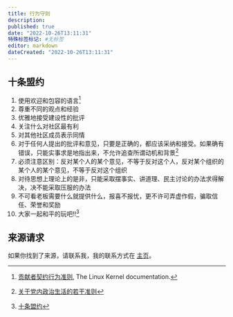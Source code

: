 ```yaml
---
title: 行为守则
description:
published: true
date: "2022-10-26T13:11:31"
特殊标签标记: #无标签
editor: markdown
dateCreated: "2022-10-26T13:11:31"
---
```


## 十条盟约

1.  使用欢迎和包容的语言[^kernel]
2.  尊重不同的观点和经验
3.  优雅地接受建设性的批评
4.  关注什么对社区最有利
5.  对其他社区成员表示同情
6.  对于任何人提出的批评和意见，只要是正确的，都应该采纳和接受。如果确有错误，只能实事求是地指出来，不允许追查所谓动机和背景[^674817]
7.  必须注意区别：反对某个人的某个意见，不等于反对这个人，反对某个组织的某个人的某个意见，不等于反对这个组织
8.  对待思想上理论上的是非，只能采取摆事实、讲道理、民主讨论的办法求得解决，决不能采取压服的办法
9.  不可看老板需要什么就提供什么，报喜不报忧，更不许可弄虚作假，骗取信任、荣誉和奖励
10. 大家一起和平的玩吧!![^ngnl]

[^kernel]: [贡献者契约行为准则](https://www.kernel.org/doc/html/v5.6/translations/zh_CN/process/code-of-conduct.html), The Linux Kernel documentation.

[^674817]: [关于党内政治生活的若干准则](https://web.archive.org/web/20150501135711/http://www.gov.cn/test/2007-07/06/content_674817.htm)

[^ngnl]: [十条盟约](https://ngnl.fandom.com/zh/wiki/十条盟约)

## 来源请求

如果你找到了来源，请联系我，我的联系方式在 [主页](/index.md#联系方式)。
